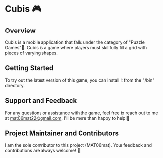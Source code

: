 # Cubis 🎮

## Overview
Cubis is a mobile application that falls under the category of "Puzzle Games"🧩. Cubis is a game where players must skillfully fill a grid with pieces of varying shapes. 

## Getting Started
To try out the latest version of this game, you can install it from the "/bin" directory.

## Support and Feedback
For any questions or assistance with the game, feel free to reach out to me at mat06mat22@gmail.com. I'll be more than happy to help!🤗

## Project Maintainer and Contributors
I am the sole contributor to this project (MAT06mat). Your feedback and contributions are always welcome! 🤝
